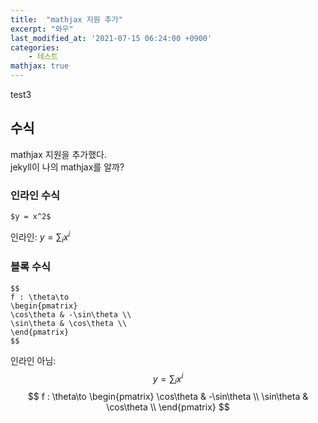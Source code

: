 ```yaml
---
title:  "mathjax 지원 추가"
excerpt: "와우"
last_modified_at: '2021-07-15 06:24:00 +0900'
categories:
    - 테스트
mathjax: true
---
```

test3

## 수식
mathjax 지원을 추가했다.\
jekyll이 나의 mathjax를 알까?

### 인라인 수식
```
$y = x^2$
```
인라인: $y = \sum_{i}{x^i}$

### 블록 수식
```
$$
f : \theta\to 
\begin{pmatrix}
\cos\theta & -\sin\theta \\
\sin\theta & \cos\theta \\
\end{pmatrix}
$$
```
인라인 아님: $$ y = \sum_{i}{x^i} $$
$$
f : \theta\to 
\begin{pmatrix}
\cos\theta & -\sin\theta \\
\sin\theta & \cos\theta \\
\end{pmatrix}
$$





